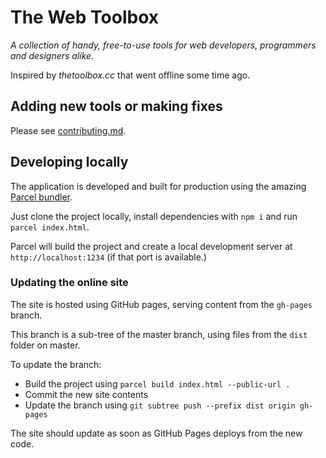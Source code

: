 # The Web Toolbox
_A collection of handy, free-to-use tools for web developers, programmers and designers alike._

Inspired by _thetoolbox.cc_ that went offline some time ago.

## Adding new tools or making fixes
Please see [contributing.md](https://github.com/ToshNeox/webtoolbox/blob/master/CONTRIBUTING.md).

## Developing locally
The application is developed and built for production using the amazing [Parcel bundler](https://github.com/parcel-bundler/parcel).

Just clone the project locally, install dependencies with `npm i` and run `parcel index.html`.

Parcel will build the project and create a local development server at `http://localhost:1234` (if that port is available.)

### Updating the online site
The site is hosted using GitHub pages, serving content from the `gh-pages` branch.

This branch is a sub-tree of the master branch, using files from the `dist` folder on master.

To update the branch:

- Build the project using `parcel build index.html --public-url .`
- Commit the new site contents
- Update the branch using `git subtree push --prefix dist origin gh-pages`

The site should update as soon as GitHub Pages deploys from the new code.
